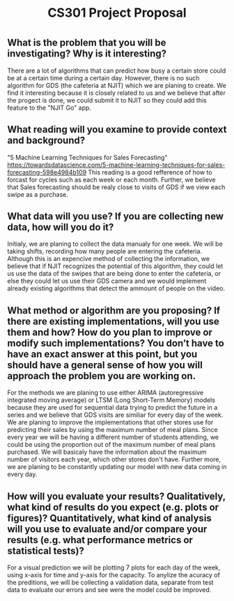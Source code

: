 <h1 align="center"> CS301 Project Proposal<h1> 
  
## What is the problem that you will be investigating? Why is it interesting?
There are a lot of algorithms that can predict how busy a certain store could be at a certain time during a certain day. However, there is no such algorithm for GDS (the cafeteria at NJIT) which we are planing to create. We find it interesting because it is closely related to us and we believe that after the progect is done, we could submit it to NJIT so they could add this feature to the "NJIT Go" app. 



## What reading will you examine to provide context and background?
"5 Machine Learning Techniques for Sales Forecasting"  https://towardsdatascience.com/5-machine-learning-techniques-for-sales-forecasting-598e4984b109
This reading is a good refference of how to forcast for cycles such as each week or each month. Further, we believe that Sales forecasting should be realy close to visits of GDS if we view each swipe as a purchase. 


## What data will you use? If you are collecting new data, how will you do it?
Initialy, we are planing to collect the data manualy for one week. We will be taking shifts, recording how many people are entering the cafeteria. Although this is an expencive method of collecting the information, we believe that if NJIT recognizes the potential of this algorithm, they could let us use the data of the swipes that are being done to enter the cafeteria, or else they could let us use their GDS camera and we would implement already existing algorithms that detect the ammount of people on the video. 

## What method or algorithm are you proposing? If there are existing implementations, will you use them and how? How do you plan to improve or modify such implementations? You don’t have to have an exact answer at this point, but you should have a general sense of how you will approach the problem you are working on.

For the methods we are planing to use either ARIMA (autoregressive integrated moving average) or LTSM (Long Short-Term Memory) models because they are used for sequential data trying to predict the future in a series and we believe that GDS visits are similiar for every day of the week. We are planing to improve the implementations that other stores use for predicting their sales by using the maximum number of meal plans. Since every year we will be having a different number of students attending, we could be using the proportion out of the maximum number of meal plans purchased. We will basicaly have the information about the maximum number of visitors each year, which other stores don't have. Further more, we are planing to be constantly updating our model with new data coming in every day. 

## How will you evaluate your results? Qualitatively, what kind of results do you expect (e.g. plots or figures)? Quantitatively, what kind of analysis will you use to evaluate and/or compare your results (e.g. what performance metrics or statistical tests)?
For a visual prediction we will be plotting 7 plots for each day of the week, using x-axis for time and y-axis for the capacity.  To anylize the acuracy of the preditions, we will be collecting a validation data, separate from test data to evaluate our errors and see were the model could be improved. 
